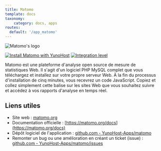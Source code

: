 ```yaml
---
title: Matomo
template: docs
taxonomy:
    category: docs, apps
routes:
  default: '/app_matomo'
---
```


![Matomo's logo](image://matomo_logo.png?height=80)

[![Install Matomo with YunoHost](https://install-app.yunohost.org/install-with-yunohost.png)](https://install-app.yunohost.org/?app=matomo) [![Integration level](https://dash.yunohost.org/integration/matomo.svg)](https://dash.yunohost.org/appci/app/matomo)

Matomo est une plateforme d'analyse open source de mesure de statistiques Web. Il s'agit d'un logiciel PHP MySQL complet que vous téléchargez et installez sur votre propre serveur Web. À la fin du processus d'installation de cinq minutes, vous recevrez un code JavaScript. Copiez et collez simplement cette balise sur les sites Web que vous souhaitez suivre et accédez à vos rapports d'analyse en temps réel.

## Liens utiles

+ Site web : [matomo.org](https://matomo.org)
+ Documentation officielle : [https://matomo.org/docs](https://matomo.org/docs)
+ Dépôt logiciel de l'application : [github.com - YunoHost-Apps/matomo](https://github.com/YunoHost-Apps/matomo_ynh)
+ Remonter un bug ou une amélioration en créant un ticket (issue) : [github.com - YunoHost-Apps/matomo/issues](https://github.com/YunoHost-Apps/matomo_ynh/issues)
